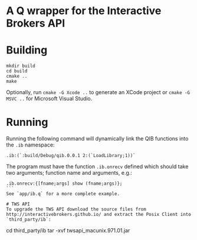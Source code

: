 # A Q wrapper for the Interactive Brokers API

# Building
````
mkdir build
cd build
cmake ..
make
````
Optionally, run `cmake -G Xcode ..` to generate an XCode project or `cmake -G MSVC ..` for Microsoft Visual Studio.

# Running
Running the following command will dynamically link the QIB functions into the `.ib` namespace:
````
.ib:(`:build/Debug/qib.0.0.1 2:(`LoadLibrary;1))`
````
The program must have the function `.ib.onrecv` defined which should take two arguments; function name and arguments, e.g.:
````
.ib.onrecv:{[fname;args] show (fname;args)};
```
See `app/ib.q` for a more complete example.

# TWS API
To upgrade the TWS API download the source files from http://interactivebrokers.github.io/ and extract the Posix Client into `third_party/ib`:
````
cd third_party/ib
tar -xvf twsapi_macunix.971.01.jar
````
